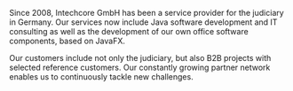 
Since 2008, Intechcore GmbH has been a service provider for the judiciary in Germany. Our services now include Java software development 
and IT consulting as well as the development of our own office software components, based on JavaFX. 

Our customers include not only the judiciary, but also B2B projects with selected reference customers. Our constantly growing partner network enables us 
to continuously tackle new challenges.
